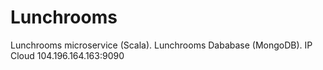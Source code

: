 # Lunchrooms
Lunchrooms microservice (Scala).
Lunchrooms Dababase (MongoDB).
IP Cloud 104.196.164.163:9090
